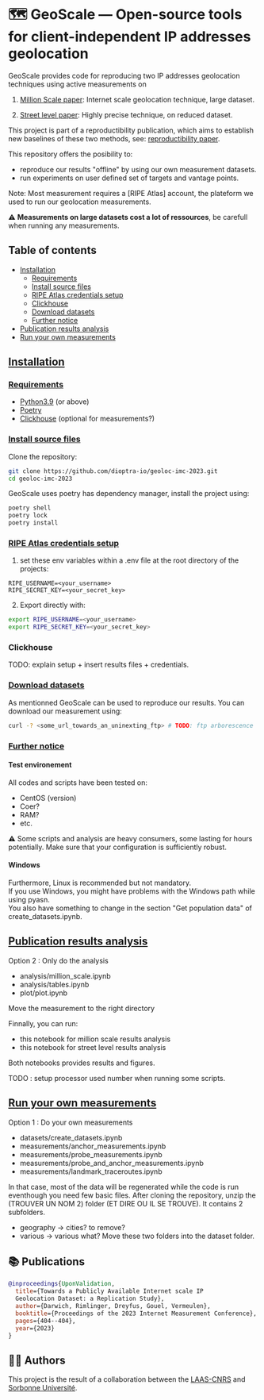 #  🗺️ GeoScale — Open-source tools for client-independent IP addresses geolocation

GeoScale provides code for reproducing two IP addresses geolocation techniques using active measurements on

1. [Million Scale paper](https://dl.acm.org/doi/abs/10.1145/2398776.2398790?casa_token=8VDXwdGxNbAAAAAA:Aj5Sob6bUjhA0PX4fwtc_5uYZqFQv6iVRH8d_eoW98FA-fdjIJilue0NjZrMEcIimuAF9jeywJr_gQ): Internet scale geolocation technique, large dataset.

2. [Street level paper](https://www.usenix.org/legacy/event/nsdi11/tech/full_papers/Wang_Yong.pdf): Highly precise technique, on reduced dataset.

This project is part of a reproductibility publication, which aims to establish new baselines of these two methods, see: [reproductibility paper](). 

This repository offers the posibility to: 
- reproduce our results "offline" by using our own measurement datasets.
- run experiments on user defined set of targets and vantage points.

Note: Most measurement requires a [RIPE Atlas] account, the plateform we used to run our geolocation measurements.

⚠️ **Measurements on large datasets cost a lot of ressources**, be carefull when running any measurements.


## Table of contents

- [Installation](#installation)
  - [Requirements](#requirements)
  - [Install source files](#install-source-files)
  - [RIPE Atlas credentials setup](#ripe-atlas-credentials-setup)
  - [Clickhouse](#clickhouse)
  - [Download datasets](#download-datasets)
  - [Further notice](#further-notice)
- [Publication results analysis](#publication-results-analysis)
- [Run your own measurements](#run-your-own-measurements)

## [Installation](#installation)


### [Requirements](#requirements)

- [Python3.9](https://www.python.org/downloads/) (or above)
- [Poetry](https://python-poetry.org/docs/)
- [Clickhouse](https://clickhouse.com/docs/en/install) (optional for measurements?)

### [Install source files](#install-source-files)

Clone the repository:

```bash
git clone https://github.com/dioptra-io/geoloc-imc-2023.git
cd geoloc-imc-2023
```

GeoScale uses poetry has dependency manager, install the project using:
```bash
poetry shell
poetry lock
poetry install
```

### [RIPE Atlas credentials setup](#ripe-atlas-credentials-setup)

1. set these env variables within a .env file at the root directory of the projects:
```.env
RIPE_USERNAME=<your_username>
RIPE_SECRET_KEY=<your_secret_key>
```
2. Export directly with:
```bash
export RIPE_USERNAME=<your_username>
export RIPE_SECRET_KEY=<your_secret_key>
```

### Clickhouse

TODO: explain setup + insert results files + credentials.

### [Download datasets](#download-datasets)


As mentionned GeoScale can be used to reproduce our results. You can download our measurement using:

```bash
curl -? <some_url_towards_an_uninexting_ftp> # TODO: ftp arborescence
```


### [Further notice](#notice)

#### Test environement

All codes and scripts have been tested on: 
- CentOS (version)
- Coer?
- RAM?
- etc.

⚠️ Some scripts and analysis are heavy consumers, some lasting for hours potentially. Make sure that your configuration is sufficiently robust.

#### Windows

Furthermore, Linux is recommended but not mandatory.  
If you use Windows, you might have problems with the Windows path while using pyasn.  
You also have something to change in the section "Get population data" of create_datasets.ipynb.

## [Publication results analysis](#publication-results-analysis)


Option 2 : Only do the analysis
- analysis/million_scale.ipynb
- analysis/tables.ipynb
- plot/plot.ipynb

Move the measurement to the right directory

Finnally, you can run:
- this notebook for million scale results analysis
- this notebook for street level results analysis

Both notebooks provides results and figures.

TODO : setup processor used number when running some scripts.  


## [Run your own measurements](#run-your-own-measurements)

Option 1 : Do your own measurements
- datasets/create_datasets.ipynb
- measurements/anchor_measurements.ipynb
- measurements/probe_measurements.ipynb
- measurements/probe_and_anchor_measurements.ipynb
- measurements/landmark_traceroutes.ipynb

In that case, most of the data will be regenerated while the code is run eventhough you need few basic files.
After cloning the repository, unzip the (TROUVER UN NOM 2) folder (ET DIRE OU IL SE TROUVE). It contains 2 subfolders.
- geography -> cities? to remove? 
- various -> various what?
Move these two folders into the dataset folder.

## 📚 Publications

```bibtex
@inproceedings{UponValidation,
  title={Towards a Publicly Available Internet scale IP
  Geolocation Dataset: a Replication Study},
  author={Darwich, Rimlinger, Dreyfus, Gouel, Vermeulen},
  booktitle={Proceedings of the 2023 Internet Measurement Conference},
  pages={404--404},
  year={2023}
}
```


## 🧑‍💻 Authors

This project is the result of a collaboration between the [LAAS-CNRS](https://www.laas.fr/public/) and [Sorbonne Université](https://www.sorbonne-universite.fr/).

